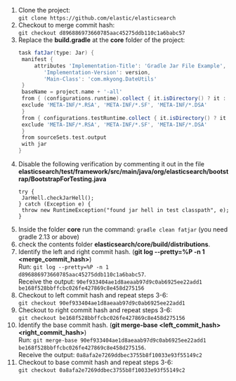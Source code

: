 1. Clone the project:  
   `git clone https://github.com/elastic/elasticsearch`
2. Checkout to merge commit hash:  
   `git checkout d896886973660785aac45275ddb110c1a6babc57`
3. Replace the **build.gradle** at the **core** folder of the project:
   ```gradle
   task fatJar(type: Jar) {
    manifest {
        attributes 'Implementation-Title': 'Gradle Jar File Example',
           'Implementation-Version': version,
           'Main-Class': 'com.mkyong.DateUtils'
    }
    baseName = project.name + '-all'
    from { (configurations.runtime).collect { it.isDirectory() ? it : zipTree(it) } } {
    exclude 'META-INF/*.RSA', 'META-INF/*.SF', 'META-INF/*.DSA'
    }
    from { configurations.testRuntime.collect { it.isDirectory() ? it : zipTree(it) } } {
    exclude 'META-INF/*.RSA', 'META-INF/*.SF', 'META-INF/*.DSA'
    }
    from sourceSets.test.output
    with jar
   }
   ```
4. Disable the following verification by commenting it out in the file **elasticsearch/test/framework/src/main/java/org/elasticsearch/bootstrap/BootstrapForTesting.java**
   ```
   try {
    JarHell.checkJarHell();
   } catch (Exception e) {
    throw new RuntimeException("found jar hell in test classpath", e);
   }
   ```
5. Inside the folder **core** run the command:
   `gradle clean fatjar` (you need gradle 2.13 or above)
6. check the contents folder **elasticsearch/core/build/distributions**.
7. Identify the left and right commit hash. (**git log --pretty=%P -n 1 <merge_commit_hash>**)  
   Run: `git log --pretty=%P -n 1 d896886973660785aac45275ddb110c1a6babc57`.  
   Receive the output: `90ef933404ae1d8aeaab97d9c0ab6925ee22add1 be168f528bbffcbc026fe427869c8e458d275156`
8. Checkout to left commit hash and repeat steps 3-6:  
   `git checkout 90ef933404ae1d8aeaab97d9c0ab6925ee22add1`
9. Checkout to right commit hash and repeat steps 3-6:  
   `git checkout be168f528bbffcbc026fe427869c8e458d275156`
10. Identify the base commit hash. (**git merge-base <left_commit_hash> <right_commit_hash>**)  
    Run: `git merge-base 90ef933404ae1d8aeaab97d9c0ab6925ee22add1 be168f528bbffcbc026fe427869c8e458d275156`.  
    Receive the output: `0a8afa2e7269ddbec3755b8f10033e93f55149c2`
11. Checkout to base commit hash and repeat steps 3-6:  
    `git checkout 0a8afa2e7269ddbec3755b8f10033e93f55149c2`
